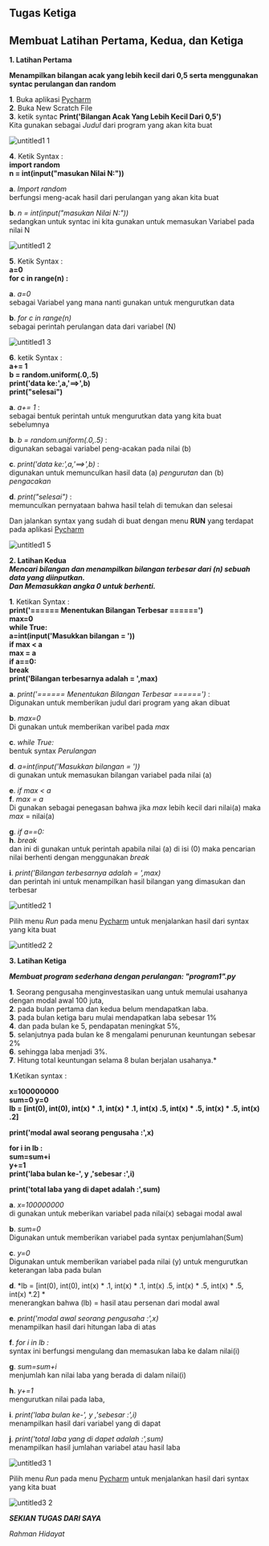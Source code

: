 ## Tugas Ketiga                                                                                                                                    

## Membuat Latihan Pertama, Kedua, dan Ketiga

**1. Latihan Pertama**                                                                                                                                

**Menampilkan bilangan acak yang lebih kecil dari 0,5 serta menggunakan syntac perulangan dan random**                                                                                                                           

**1**. Buka aplikasi [Pycharm](https://www.jetbrains.com/pycharm/)		
**2**. Buka New Scratch File                                                                                                                                    
**3**. ketik syntac **Print('Bilangan Acak Yang Lebih Kecil Dari 0,5')**                                                                                                                  
Kita gunakan sebagai *Judul* dari program yang akan kita buat

![untitled1 1](https://user-images.githubusercontent.com/46746119/53140226-a92f0480-35be-11e9-9dcc-1a68a9f9e63f.jpg)

**4**. Ketik Syntax :                                                                                                                                      
   **import random**                                                                                                                                                                                                                                           
   **n = int(input("masukan Nilai N:"))**                                                                                         

   **a**. *Import random*																									 
   berfungsi meng-acak hasil dari perulangan yang akan kita buat                                                               

   **b**. *n = int(input("masukan Nilai N:"))*														
   sedangkan untuk syntac ini kita gunakan untuk memasukan Variabel  		pada nilai N

![untitled1 2](https://user-images.githubusercontent.com/46746119/53140227-a9c79b00-35be-11e9-9930-60338d0cefd2.jpg)

**5**. Ketik Syntax :                                                                                                                                                    
   **a=0**                                                                                                                                      
   **for c in range(n) :**                                                                                                                                                                                                                                                  
   
   **a**. *a=0*																												
   sebagai Variabel yang mana nanti gunakan untuk mengurutkan data
   
   **b**. *for c in range(n)*																								
   sebagai perintah perulangan data dari variabel (N)
   
![untitled1 3](https://user-images.githubusercontent.com/46746119/53140228-a9c79b00-35be-11e9-96b9-a1d43ec07484.jpg)

**6**. ketik Syntax :                                                                                                                               
   **a+= 1**                                                                                                                                                                                                                                                                                                                     
    **b = random.uniform(.0,.5)**                                                                                                                     
    **print('data ke:',a,'==>',b)**                                                                                                                
**print("selesai")**                                                                                                                               

**a**. *a+= 1* :															
sebagai bentuk perintah untuk mengurutkan data yang kita buat sebelumnya							

**b**. *b = random.uniform(.0,.5)* :													
digunakan sebagai variabel peng-acakan pada nilai (b)										

**c**. *print('data ke:',a,'==>',b)* :											
digunakan untuk memunculkan hasil data (a) *pengurutan* dan (b) *pengacakan*							

**d**. *print("selesai")* :													
memunculkan pernyataan bahwa hasil telah di temukan dan selesai									                                                             

Dan jalankan syntax yang sudah di buat dengan menu **RUN** yang terdapat pada aplikasi [Pycharm](https://www.jetbrains.com/pycharm/)

![untitled1 5](https://user-images.githubusercontent.com/46746119/53140232-aa603180-35be-11e9-927f-26d4f4316a26.jpg)

**2. Latihan Kedua**                                                                                                                                                                                                                                                                       
***Mencari bilangan dan menampilkan bilangan terbesar dari (n) sebuah data yang diinputkan.***                                                                                
***Dan Memasukkan angka 0 untuk berhenti.***                                                                                                             

**1**. Ketikan Syntax :                                                                                                                                                                                                                                                                   
**print('====== Menentukan Bilangan Terbesar ======')**                                                                                                           
**max=0**                                                                                                                                             
**while True:**                                                                                                                                       
**a=int(input('Masukkan bilangan = '))**                                                                                                           
   **if max < a**                                                                                                                                                                                                                                                                                            
  **max = a**                                                                                                                                           
  **if a==0:**                                                                                                                                          
  **break**                                                                                                                                                                                                                                                                        
**print('Bilangan terbesarnya adalah = ',max)**  

**a**. *print('====== Menentukan Bilangan Terbesar ======')* :                                                                                    
Digunakan untuk memberikan judul dari program yang akan dibuat                                                                                        

**b**. *max=0*                                                                                                                                       
Di gunakan untuk memberikan varibel pada *max*                                                                                               

**c**. *while True:*                                                                                                                                 
bentuk syntax *Perulangan*                                                                                                                                  

**d**. *a=int(input('Masukkan bilangan = '))*                                                                                                             
di gunakan untuk memasukan bilangan variabel pada nilai (a)                                                                                           

**e**. *if max < a*                                                                                                                                                                                                                                                                                                                                                                                                                                 
**f**. *max = a*                                                                                                                                     
Di gunakan sebagai penegasan bahwa jika *max* lebih kecil dari nilai(a) maka *max* = nilai(a)                                                      

**g**. *if a==0:*                                                                                                                                                                                                                                                                              
**h**. *break*                                                                                                                                       
dan ini di gunakan untuk perintah apabila nilai (a) di isi (0) maka pencarian nilai berhenti dengan menggunakan *break*                

**i**. *print('Bilangan terbesarnya adalah = ',max)*                                                                                                    
dan perintah ini untuk menampilkan hasil bilangan yang dimasukan dan terbesar                                                                      

![untitled2 1](https://user-images.githubusercontent.com/46746119/53140234-aaf8c800-35be-11e9-8685-f41bc40628cb.jpg)

Pilih menu *Run* pada menu [Pycharm](https://www.jetbrains.com/pycharm/) untuk menjalankan hasil dari syntax yang kita buat                  

![untitled2 2](https://user-images.githubusercontent.com/46746119/53140236-aaf8c800-35be-11e9-9260-2a440d9ad99b.jpg)

**3. Latihan Ketiga**														

***Membuat program sederhana dengan perulangan: "program1".py***	

**1**. Seorang pengusaha menginvestasikan uang untuk memulai usahanya dengan modal awal 100 juta,																						
**2**. pada bulan pertama dan kedua belum mendapatkan laba.						
**3**. pada bulan ketiga baru mulai mendapatkan laba sebesar 1%				
**4**. dan pada bulan ke 5, pendapatan meningkat 5%,									
**5**. selanjutnya pada bulan ke 8 mengalami penurunan keuntungan sebesar 2%																														
**6**. sehingga laba menjadi 3%.																			
**7**. Hitung total keuntungan selama 8 bulan berjalan usahanya.*	

**1**.Ketikan syntax :														 

**x=100000000**																												
**sum=0 y=0**															 														
**lb = [int(0), int(0), int(x) * .1, int(x) * .1, int(x) .5, int(x) * .5, int(x) * .5, int(x) .2]**				

**print('modal awal seorang pengusaha :',x)**											

**for i in lb :															 
sum=sum+i															 
y+=1																 
print('laba bulan ke-', y ,'sebesar :',i)**											

**print('total laba yang di dapet adalah :',sum)**										

**a**. *x=100000000*																									
di gunakan untuk meberikan variabel pada nilai(x) sebagai modal awal

**b**. *sum=0*																												
Digunakan untuk memberikan variabel pada syntax penjumlahan(Sum)

**c**. *y=0*																													
Digunakan untuk memberikan variabel pada nilai (y) untuk mengurutkan keterangan laba pada bulan

**d**. *lb = [int(0), int(0), int(x) * .1, int(x) * .1, int(x) .5, int(x) * .5, int(x) * .5, int(x) *.2] *															
menerangkan bahwa (lb) = hasil atau persenan dari modal awal

**e**. *print('modal awal seorang pengusaha :',x)*										
menampilkan hasil dari hitungan laba di atas

**f**. *for i in lb :*																								
syntax ini berfungsi mengulang dan memasukan laba ke dalam nilai(i)

**g**. *sum=sum+i* 																										
menjumlah kan nilai laba yang berada di dalam nilai(i)

**h**. *y+=1* 																												
mengurutkan nilai pada laba,

**i**. *print('laba bulan ke-', y ,'sebesar :',i)* 										
menampilkan hasil dari variabel yang di dapat

**j**. *print('total laba yang di dapet adalah :',sum)*								
menampilkan hasil jumlahan variabel atau hasil laba

![untitled3 1](https://user-images.githubusercontent.com/46746119/53223519-2ed8b000-36a4-11e9-9ccf-7d5bf0af7874.jpg)

Pilih menu *Run* pada menu [Pycharm](https://www.jetbrains.com/pycharm/) untuk menjalankan hasil dari syntax yang kita buat

![untitled3 2](https://user-images.githubusercontent.com/46746119/53223520-2ed8b000-36a4-11e9-8b3a-2d50808f6efd.jpg)

***SEKIAN TUGAS DARI SAYA***

*Rahman Hidayat*
